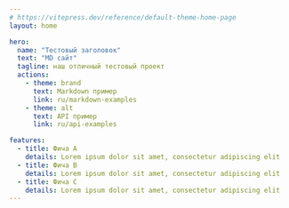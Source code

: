 ```yaml
---
# https://vitepress.dev/reference/default-theme-home-page
layout: home

hero:
  name: "Тестовый заголовок"
  text: "MD сайт"
  tagline: наш отличный тестовый проект
  actions:
    - theme: brand
      text: Markdown пример
      link: ru/markdown-examples
    - theme: alt
      text: API пример
      link: ru/api-examples

features:
  - title: Фича A
    details: Lorem ipsum dolor sit amet, consectetur adipiscing elit
  - title: Фича B
    details: Lorem ipsum dolor sit amet, consectetur adipiscing elit
  - title: Фича C
    details: Lorem ipsum dolor sit amet, consectetur adipiscing elit
---
```

